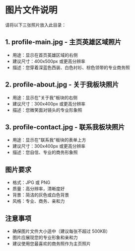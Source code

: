 # 图片文件说明

请将以下三张照片放入此目录：

## 1. profile-main.jpg - 主页英雄区域照片
- 用途：显示在首页英雄区域的右侧
- 建议尺寸：400x500px 或更高分辨率
- 描述：您穿着深蓝色西装、白色衬衫、棕色领带的专业商务照

## 2. profile-about.jpg - 关于我板块照片
- 用途：显示在"关于我"板块的右侧
- 建议尺寸：300x400px 或更高分辨率
- 描述：您微笑面对镜头的专业形象照

## 3. profile-contact.jpg - 联系我板块照片
- 用途：显示在"联系我"板块的表单上方
- 建议尺寸：300x400px 或更高分辨率
- 描述：您自信、专业的商务形象照

## 图片要求
- 格式：JPG 或 PNG
- 质量：高分辨率，清晰度好
- 背景：简洁的灰色或白色背景
- 风格：专业、商务、亲和力

## 注意事项
- 确保图片文件大小适中（建议每张不超过 500KB）
- 图片应展现您的专业形象和亲和力
- 建议使用您最喜欢的商务照作为主页照片
